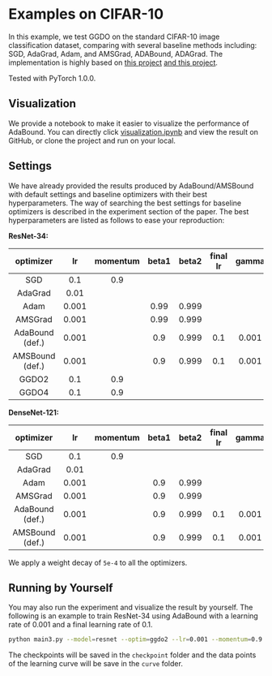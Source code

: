 # Examples on CIFAR-10

In this example, we test GGDO on the standard CIFAR-10 image classification dataset,
comparing with several baseline methods including: SGD, AdaGrad, Adam, and AMSGrad, ADABound, ADAGrad.
The implementation is highly based on [this project](https://github.com/kuangliu/pytorch-cifar) [and this project](https://github.com/Luolc/AdaBound/tree/master/demos/cifar10).

Tested with PyTorch 1.0.0.

## Visualization

We provide a notebook to make it easier to visualize the performance of AdaBound.
You can directly click [visualization.ipynb](./visualization.ipynb) and view the result on GitHub,
or clone the project and run on your local.

## Settings

We have already provided the results produced by AdaBound/AMSBound with default settings and
baseline optimizers with their best hyperparameters.
The way of searching the best settings for baseline optimizers is described in the experiment
section of the paper.
The best hyperparameters are listed as follows to ease your reproduction:

**ResNet-34:**

| optimizer | lr | momentum | beta1 | beta2 | final lr | gamma | noise |
| :---: | :---: | :---: | :---: | :---: | :---: | :---: | :---: |
| SGD | 0.1 | 0.9 | | | | | |
| AdaGrad | 0.01 | | | | | | |
| Adam | 0.001 | | 0.99 | 0.999 | | | |
| AMSGrad | 0.001 | | 0.99 | 0.999 | | | |
| AdaBound (def.) | 0.001 | | 0.9 | 0.999 | 0.1 | 0.001 | |
| AMSBound (def.) | 0.001 | | 0.9 | 0.999 | 0.1 | 0.001 | |
| GGDO2 | 0.1 | 0.9 | | | | | | 0.01 |
| GGDO4 | 0.1 | 0.9 | | | | | |  |

**DenseNet-121:**

| optimizer | lr | momentum | beta1 | beta2 | final lr | gamma |
| :---: | :---: | :---: | :---: | :---: | :---: | :---: |
| SGD | 0.1 | 0.9 | | | | |
| AdaGrad | 0.01 | | | | | |
| Adam | 0.001 | | 0.9 | 0.999 | | |
| AMSGrad | 0.001 | | 0.9 | 0.999 | | |
| AdaBound (def.) | 0.001 | | 0.9 | 0.999 | 0.1 | 0.001 |
| AMSBound (def.) | 0.001 | | 0.9 | 0.999 | 0.1 | 0.001 |

We apply a weight decay of `5e-4` to all the optimizers.

## Running by Yourself

You may also run the experiment and visualize the result by yourself.
The following is an example to train ResNet-34 using AdaBound with a learning rate of 0.001 and
a final learning rate of 0.1.

```bash
python main3.py --model=resnet --optim=ggdo2 --lr=0.001 --momentum=0.9 --noise=0.01
```

The checkpoints will be saved in the `checkpoint` folder and the data points of the learning curve
will be save in the `curve` folder.
